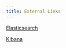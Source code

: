 ```yaml
---
title: External Links
---
```


[Elasticsearch](elasticsearch://index.md)

[Kibana][1]

[1]: kibana://index.md